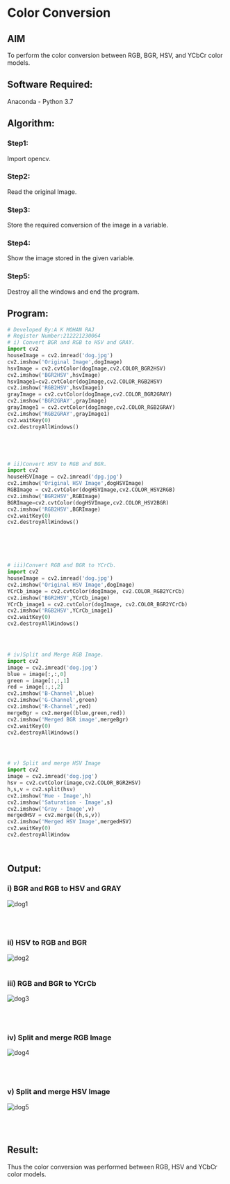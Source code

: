 # Color Conversion
## AIM
To perform the color conversion between RGB, BGR, HSV, and YCbCr color models.

## Software Required:
Anaconda - Python 3.7
## Algorithm:
### Step1:
Import opencv.
<br>

### Step2:
Read the original Image.
<br>

### Step3:
Store the required conversion of the image in a variable.
<br>

### Step4:
Show the image stored in the given variable.
<br>

### Step5:
Destroy all the windows and end the program.
<br>

## Program:
```python
# Developed By:A K MOHAN RAJ
# Register Number:212221230064
# i) Convert BGR and RGB to HSV and GRAY.
import cv2
houseImage = cv2.imread('dog.jpg')
cv2.imshow('Original Image',dogImage)
hsvImage = cv2.cvtColor(dogImage,cv2.COLOR_BGR2HSV)
cv2.imshow('BGR2HSV',hsvImage)
hsvImage1=cv2.cvtColor(dogImage,cv2.COLOR_RGB2HSV)
cv2.imshow('RGB2HSV',hsvImage1)
grayImage = cv2.cvtColor(dogImage,cv2.COLOR_BGR2GRAY)
cv2.imshow('BGR2GRAY',grayImage)
grayImage1 = cv2.cvtColor(dogImage,cv2.COLOR_RGB2GRAY)
cv2.imshow('RGB2GRAY',grayImage1)
cv2.waitKey(0)
cv2.destroyAllWindows()





# ii)Convert HSV to RGB and BGR.
import cv2
houseHSVImage = cv2.imread('dpg.jpg')
cv2.imshow('Original HSV Image',dogHSVImage)
RGBImage = cv2.cvtColor(dogHSVImage,cv2.COLOR_HSV2RGB)
cv2.imshow('BGR2HSV',RGBImage)
BGRImage=cv2.cvtColor(dogHSVImage,cv2.COLOR_HSV2BGR)
cv2.imshow('RGB2HSV',BGRImage)
cv2.waitKey(0)
cv2.destroyAllWindows()






# iii)Convert RGB and BGR to YCrCb.
import cv2
houseImage = cv2.imread('dog.jpg')
cv2.imshow('Original HSV Image',dogImage)
YCrCb_image = cv2.cvtColor(dogImage, cv2.COLOR_RGB2YCrCb)
cv2.imshow('BGR2HSV',YCrCb_image)
YCrCb_image1 = cv2.cvtColor(dogImage, cv2.COLOR_BGR2YCrCb)
cv2.imshow('RGB2HSV',YCrCb_image1)
cv2.waitKey(0)
cv2.destroyAllWindows()




# iv)Split and Merge RGB Image.
import cv2
image = cv2.imread('dog.jpg')
blue = image[:,:,0]
green = image[:,:,1]
red = image[:,:,2]
cv2.imshow('B-Channel',blue)
cv2.imshow('G-Channel',green)
cv2.imshow('R-Channel',red)
mergeBgr = cv2.merge((blue,green,red))
cv2.imshow('Merged BGR image',mergeBgr)
cv2.waitKey(0)
cv2.destroyAllWindows()




# v) Split and merge HSV Image
import cv2
image = cv2.imread('dog.jpg')
hsv = cv2.cvtColor(image,cv2.COLOR_BGR2HSV)
h,s,v = cv2.split(hsv)
cv2.imshow('Hue - Image',h)
cv2.imshow('Saturation - Image',s)
cv2.imshow('Gray - Image',v)
mergedHSV = cv2.merge((h,s,v))
cv2.imshow('Merged HSV Image',mergedHSV)
cv2.waitKey(0)
cv2.destroyAllWindow




```
## Output:
### i) BGR and RGB to HSV and GRAY
![dog1](https://user-images.githubusercontent.com/93427522/162776461-7a48691d-70cb-4a6d-b070-19ce06b1917a.png)

<br>
<br>

### ii) HSV to RGB and BGR
![dog2](https://user-images.githubusercontent.com/93427522/162777018-b9158ba5-5f88-473e-8c37-b1db4d6e5782.png)
<br>
<br>

### iii) RGB and BGR to YCrCb
![dog3](https://user-images.githubusercontent.com/93427522/162777202-6b19ad91-296e-4fd5-9825-47076430c95d.png)

<br>
<br>

### iv) Split and merge RGB Image
![dog4](https://user-images.githubusercontent.com/93427522/162777284-ddc7d164-2653-47f7-acc0-80de748a1909.png)

<br>
<br>

### v) Split and merge HSV Image
![dog5](https://user-images.githubusercontent.com/93427522/162777351-0887f4f9-717c-435a-bb90-04825c7bf794.png)

<br>
<br>


## Result:
Thus the color conversion was performed between RGB, HSV and YCbCr color models.
